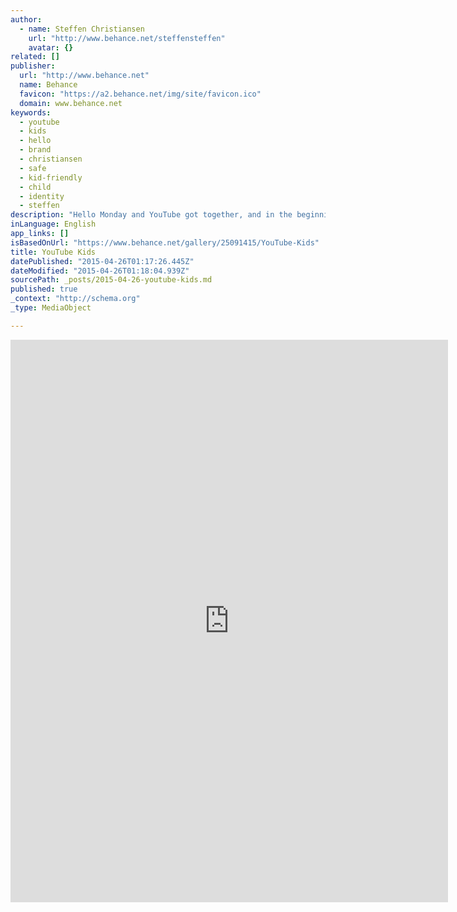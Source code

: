 ```yaml
---
author:
  - name: Steffen Christiansen
    url: "http://www.behance.net/steffensteffen"
    avatar: {}
related: []
publisher:
  url: "http://www.behance.net"
  name: Behance
  favicon: "https://a2.behance.net/img/site/favicon.ico"
  domain: www.behance.net
keywords:
  - youtube
  - kids
  - hello
  - brand
  - christiansen
  - safe
  - kid-friendly
  - child
  - identity
  - steffen
description: "Hello Monday and YouTube got together, and in the beginning of 2015 we announced the birth of our love child, YouTube Kids! A safe place for kids to play.We were asked to help create a safe video environment that parents can trust, where kids can find a..."
inLanguage: English
app_links: []
isBasedOnUrl: "https://www.behance.net/gallery/25091415/YouTube-Kids"
title: YouTube Kids
datePublished: "2015-04-26T01:17:26.445Z"
dateModified: "2015-04-26T01:18:04.939Z"
sourcePath: _posts/2015-04-26-youtube-kids.md
published: true
_context: "http://schema.org"
_type: MediaObject

---
```

<iframe src="https://cdn.embedly.com/widgets/media.html?src=https%3A%2F%2Fwww.behance.net%2Fgallery%2F25091415%2FYouTube-Kids%3Fiframe%3D1&amp;url=https%3A%2F%2Fwww.behance.net%2Fgallery%2F25091415%2FYouTube-Kids&amp;image=https%3A%2F%2Fmir-s3-cdn-cf.behance.net%2Fprojects%2F404%2F1ad81525091415.5521e1fc9967b.jpg&amp;key=b7d04c9b404c499eba89ee7072e1c4f7&amp;type=text%2Fhtml&amp;scroll=auto&amp;schema=behance" width="700" height="900" scrolling="auto" frameborder="0" allowfullscreen="allowfullscreen" style=""></iframe>